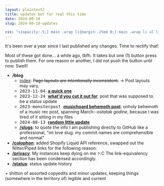 ```yaml
---
layout: plaintext2
title: updates but for real this time
date: 2024-09-18
slug: 2024-09-18-updates

css: "s{opacity:.5;} main .wrap li{margin:.25em 0;} main .wrap li ul li{margin:0;}"
---
```

It's been over a year since I last published any changes. Time to rectify that!

<!--more-->

Most of these got done... a while ago, tbfh. It takes but one (1) button press to publish them. For one reason or another, I did not push the button until now. Swell!

- <b>/blog</b>
	- [index](/blog): <s>Page layouts are intentionally inconsistent.</s> → Post layouts may vary.
	- <span style="font-family:monospace;">2023-11-04 </span><b>[a quick one](quickone)</b>
	- <span style="font-family:monospace;">2023-12-24 </span><b>[what'd you cut it out for](rks)</b>: post that was supposed to be a status update
	- <span style="font-family:monospace;">2023-monsterpost </span><b>[musichoard behemoth post](2023-monsterpost)</b>: unholy behemoth of a music rec post, spanning March--<i lang="hr">ostatak godine</i>, because I was tired of it sitting in my files
	- <span style="font-family:monospace;">2024-08-13 </span><b>[random little update](2024-08-13-post)</b>
	- <b>[/slugs](slugs)</b>: to quote the info I am publishing directly to GitHub like a professional, "im love slug. my commit names are comprehensible and normal"
- <b>[/colophon](/colophon)</b>: added Shopify Liquid API reference, swapped out the Nitter/Piped links for the following reason:
- <b>[/privacy](/privacy)</b>: My instances keep dying on me >:C The link-equivalency section has been condensed accordingly.
- <b>[/status](/status)</b>: status update history

\+ shitton of assorted copyedits and minor updates, keeping things (somewhere in the territory of) legible and current